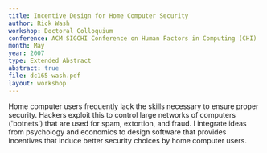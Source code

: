 ```yaml
---
title: Incentive Design for Home Computer Security
author: Rick Wash
workshop: Doctoral Colloquium
conference: ACM SIGCHI Conference on Human Factors in Computing (CHI)
month: May
year: 2007
type: Extended Abstract
abstract: true
file: dc165-wash.pdf
layout: workshop
---
```


Home computer users frequently lack the skills necessary to ensure proper security.   Hackers exploit this to control
large networks of computers ('botnets') that are used for spam, extortion, and fraud.  I integrate ideas from psychology
and economics to design software that provides incentives that induce better security choices by home computer users. 
